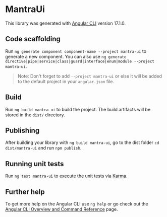 <!-- @format -->

# MantraUi

This library was generated with [Angular CLI](https://github.com/angular/angular-cli) version 17.1.0.

## Code scaffolding

Run `ng generate component component-name --project mantra-ui` to generate a new component. You can also use `ng generate directive|pipe|service|class|guard|interface|enum|module --project mantra-ui`.

> Note: Don't forget to add `--project mantra-ui` or else it will be added to the default project in your `angular.json` file.

## Build

Run `ng build mantra-ui` to build the project. The build artifacts will be stored in the `dist/` directory.

## Publishing

After building your library with `ng build mantra-ui`, go to the dist folder `cd dist/mantra-ui` and run `npm publish`.

## Running unit tests

Run `ng test mantra-ui` to execute the unit tests via [Karma](https://karma-runner.github.io).

## Further help

To get more help on the Angular CLI use `ng help` or go check out the [Angular CLI Overview and Command Reference](https://angular.io/cli) page.
